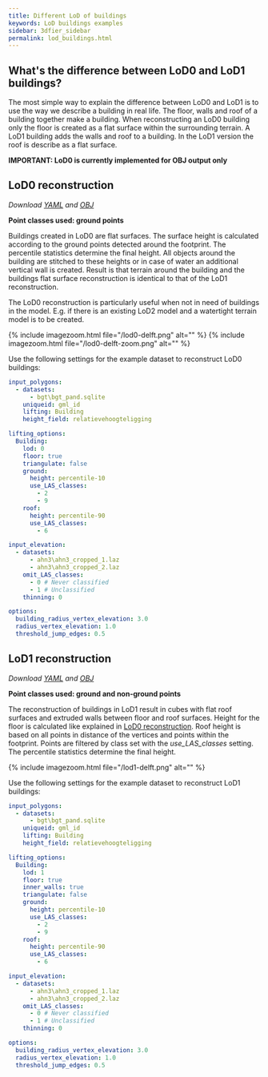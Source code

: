 ```yaml
---
title: Different LoD of buildings
keywords: LoD buildings examples
sidebar: 3dfier_sidebar
permalink: lod_buildings.html
---
```


## What's the difference between LoD0 and LoD1 buildings?
The most simple way to explain the difference between LoD0 and LoD1 is to use the way we describe a building in real life. The floor, walls and roof of a building together make a building. When reconstructing an LoD0 building only the floor is created as a flat surface within the surrounding terrain. A LoD1 building adds the walls and roof to a building. In the LoD1 version the roof is describe as a flat surface.


**IMPORTANT: LoD0 is currently implemented for OBJ output only**

## LoD0 reconstruction
*Download [YAML]({{site.baseurl}}/assets/configs/lod0.yml) and [OBJ]({{site.baseurl}}/assets/configs/lod0.obj)*

**Point classes used: ground points**

Buildings created in LoD0 are flat surfaces. The surface height is calculated according to the ground points detected around the footprint. The percentile statistics determine the final height. All objects around the building are stitched to these heights or in case of water an additional vertical wall is created. Result is that terrain around the building and the buildings flat surface reconstruction is identical to that of the LoD1 reconstruction.

The LoD0 reconstruction is particularly useful when not in need of buildings in the model. E.g. if there is an existing LoD2 model and a watertight terrain model is to be created.

{% include imagezoom.html file="/lod0-delft.png" alt="" %}
{% include imagezoom.html file="/lod0-delft-zoom.png" alt="" %}

Use the following settings for the example dataset to reconstruct LoD0 buildings:
~~~ yaml
input_polygons:
  - datasets: 
      - bgt\bgt_pand.sqlite
    uniqueid: gml_id
    lifting: Building
    height_field: relatievehoogteligging
~~~
~~~ yaml
lifting_options: 
  Building:
    lod: 0
    floor: true
    triangulate: false
    ground:
      height: percentile-10
      use_LAS_classes:
        - 2
        - 9
    roof:
      height: percentile-90
      use_LAS_classes:
        - 6
~~~
~~~ yaml
input_elevation:
  - datasets:
      - ahn3\ahn3_cropped_1.laz
      - ahn3\ahn3_cropped_2.laz
    omit_LAS_classes:
      - 0 # Never classified
      - 1 # Unclassified
    thinning: 0

options:
  building_radius_vertex_elevation: 3.0
  radius_vertex_elevation: 1.0
  threshold_jump_edges: 0.5
~~~

## LoD1 reconstruction
*Download [YAML]({{site.baseurl}}/assets/configs/lod1.yml) and [OBJ]({{site.baseurl}}/assets/configs/lod1.obj)*

**Point classes used: ground and non-ground points**

The reconstruction of buildings in LoD1 result in cubes with flat roof surfaces and extruded walls between floor and roof surfaces. Height for the floor is calculated like explained in [LoD0 reconstruction](#lod0-reconstruction). Roof height is based on all points in distance of the vertices and points within the footprint. Points are filtered by class set with the *use_LAS_classes* setting. The percentile statistics determine the final height.

{% include imagezoom.html file="/lod1-delft.png" alt="" %}

Use the following settings for the example dataset to reconstruct LoD1 buildings:
~~~ yaml
input_polygons:
  - datasets: 
      - bgt\bgt_pand.sqlite
    uniqueid: gml_id
    lifting: Building
    height_field: relatievehoogteligging
~~~
~~~ yaml
lifting_options: 
  Building:
    lod: 1
    floor: true
    inner_walls: true
    triangulate: false
    ground:
      height: percentile-10
      use_LAS_classes:
        - 2
        - 9
    roof:
      height: percentile-90
      use_LAS_classes:
        - 6
~~~
~~~ yaml
input_elevation:
  - datasets:
      - ahn3\ahn3_cropped_1.laz
      - ahn3\ahn3_cropped_2.laz
    omit_LAS_classes:
      - 0 # Never classified
      - 1 # Unclassified
    thinning: 0

options:
  building_radius_vertex_elevation: 3.0
  radius_vertex_elevation: 1.0
  threshold_jump_edges: 0.5
~~~